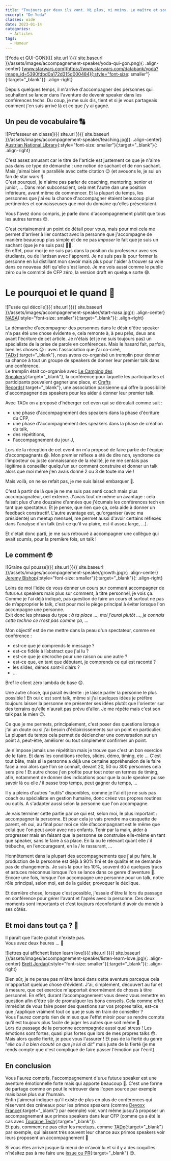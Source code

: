 ```yaml
---
title: "Toujours par deux ils vont. Ni plus, ni moins. Le maître et son apprenti."
excerpt: "De Yoda"
classes: wide
date: 2023-01-14
categories:
  - Articles
tags:
  - Humeur
---
```

![Yoda et QUI-GON]({{ site.url }}{{ site.baseurl }}/assets/images/accompagnement-speaker/yoda-qui-gon.png){: .align-center}
[www.starwars.com](https://www.starwars.com/databank/yoda?image_id=5390fdbd0a172d315d000484){:style="font-size: smaller"}{:target="_blank"}{: .align-right}

Depuis quelques temps, il m'arrive d'accompagner des personnes qui souhaitent se lancer dans l'aventure de devenir speaker dans les conférences techs.
Du coup, je me suis dis, tient et si je vous partageais comment j'en suis arrivé là et ce que j'y ai gagné.

## Un peu de vocabulaire 🔠

![Professeur en classe]({{ site.url }}{{ site.baseurl }}/assets/images/accompagnement-speaker/teaching.jpg){: .align-center}
[Austrian National Library](https://unsplash.com/fr/photos/GxB6Pbi4Jzg?utm_source=unsplash&utm_medium=referral&utm_content=creditShareLink){:style="font-size: smaller"}{:target="_blank"}{: .align-right}

C'est assez amusant car le titre de l'article est justement ce que je n'aime pas dans ce type de démarche : une notion de sachant et de non sachant.
Mais j'aimai bien le parallèle avec cette citation 😉 (et avouons le, je sui un fan de star wars !).  
C'est pourquoi, je n'aime pas parler de coaching, mentoring, senior et junior, ... 
Dans mon subconscient, cela met l'autre dan une position inférieure, avant même de commencer.
Et la plupart du temps, les personnes que j'ai eu la chance d'accompagner étaient beaucoup plus pertinentes et connaisseuses que moi du domaine qu'elles présentaient.

Vous l'avez donc compris, je parle donc d'accompagnement plutôt que tous les autres termes 😊.

C'est certainement un point de détail pour vous, mais pour moi cela me permet d'arriver à lier contact avec la personne que j'accompagne de manière beaucoup plus simple et de ne pas _imposer_ le fait que je suis un sachant (que je ne suis pas) 🤷‍♂️.  
En effet, pour moi je ne suis pas dans la position du professeur avec ses étudiants, ou de l’artisan avec l'apprenti.
Je ne suis pas là pour former la personne en lui distillant mon savoir mais plus pour l'aider à trouver sa voie dans ce nouveau défi qu'elle s'est lancé.
Je me vois aussi comme le public zéro ou le commité de CFP zéro, la version draft en quelque sorte 😅.

# Le pourquoi et le quand 🤔

![Fusée qui décolle]({{ site.url }}{{ site.baseurl }}/assets/images/accompagnement-speaker/start-nasa.jpg){: .align-center}
[NASA](https://unsplash.com/fr/photos/n463SoeSiVY?utm_source=unsplash&utm_medium=referral&utm_content=creditShareLink){:style="font-size: smaller"}{:target="_blank"}{: .align-right}

La démarche d'accompagner des personnes dans le désir d'être speaker n'a pas été une chose évidente e, cela remonte à, à peu près, deux ans avant l'écriture de cet article.
Je n'étais (et je ne suis toujours pas) un spécialiste de la prise de parole en conférences.
Mais le hasard fait, parfois, bien les choses 😉 : avec l'association que j'ai co-créé, [TADx](https://www.tadx.fr){:target="_blank"}, nous avons co-organisé un tremplin pour donner sa chance à tout un groupe de speakers de donner leur premier talk dans une conférence.  
Le tremplin était co-organisé avec [Le Camping des Speakers](https://camping-speakers.fr/){:target="_blank"}, la conférence pour laquelle les participantes et participants pouvaient gagner une place, et [Crafts Records](https://craftsrecords.org/){:target="_blank"}, une association parisienne qui offre la possibilité d'accompagner des speakers pour les aider à donner leur premier talk.

Avec TADx on a proposé d'héberger cet even qui se déroulait comme suit : 
 - une phase d'accompagnement des speakers dans la phase d'écriture du CFP,
 - une phase d'accompagnement des speakers dans la phase de création du talk,
 - des répétitions,
 - l'accompagnement du jour J,

Lors de la réception de cet event on m'a proposé de faire partie de l'équipe d’accompagnants 😱.
Mon premier réflexe a été de dire non, syndrome de l'imposteur ou juste connaissance de la réalité, je ne me sentais pas légitime à conseiller quelqu'un sur comment construire et donner un talk alors que moi même j'en avais donné 2 ou 3 de toute ma vie !

Mais voilà, on ne se refait pas, je me suis laissé embarquer 🤪.

C'est à partir de là que je ne me suis pas senti coach mais plus accompagnateur, oeil externe.
J'avais tout de même un avantage : cela faisait plus d'une douzaine d'années que j'écumais les conférences tech en tant que spectateur.
Et je pense, que rien que ça, cela aide à donner un feedback constructif.
L'autre avantage est, qu'organiser (avec ma présidente) un meetup mensuel, me permet aussi d'avoir certains réflexes dans l'analyse d'un talk (est-ce qu'il va plaire, est-il assez large, ...).

Et c'était donc parti, je me suis retrouvé à accompagner une collègue qui avait soumis, pour la première fois, un talk !

## Le comment 🤓

![Graine qui pousse]({{ site.url }}{{ site.baseurl }}/assets/images/accompagnement-speaker/growth.jpg){: .align-center}
[Jeremy Bishop](https://unsplash.com/fr/photos/vGjGvtSfys4?utm_source=unsplash&utm_medium=referral&utm_content=creditShareLink){:style="font-size: smaller"}{:target="_blank"}{: .align-right}

Loins de moi l'idée de vous donner un cours sur comment accompagner de futur.e.s speakers mais plus sur comment, à titre personnel, je vois ça.  
Comme je l'ai déjà indiqué, pas question de faire un cours et surtout ne pas de m’approprier le talk, c'est pour moi le piège principal à éviter lorsque l'on accompagne une personne.  
Exit donc les phrases du type : _à ta place ..._, _moi j'aurai plutôt ..._, _je connais cette techno ce n'est pas comme ça_, ...  

Mon objectif est de me mettre dans la peau d'un spectateur, comme en conférence : 
 - est-ce que je comprends le message ?
 - est-ce fidèle à l’abstract que j'ai lu ?
 - est-ce que je décroche pour une raison ou une autre ?
 - est-ce que, en tant que débutant, je comprends ce qui est raconté ?
 - les slides, démos sont-il clairs ?
 - ...

Bref le client zéro lambda de base 😊.

Une autre chose, qui paraît évidente : je laisse parler la personne le plus possible !
Eh oui c'est sont talk, même si j'ai quelques idées je préfère toujours laisser la personne me présenter ses idées plutôt que l'orienter sur des terrains qu'elle n'aurait pas prévu d'aller.
Je me répète mais c'est son talk pas le mien 😉.

Ce que je me permets, principalement, c'est poser des questions lorsque j'ai un doute ou si j'ai besoin d'éclaircissements sur un point en particulier.
La plupart du temps cela permet de déclencher une conversation sur un point à, peut-être, améliorer ou tout simplement confirmer un point.

Je n'impose jamais une répétition mais je trouve que c'est un bon exercice de le faire.
Et dans les conditions réelles, slides, démo, timing, etc ...
C'est tout bête, mais si la personne a déjà une certaine appréhension de le faire face à moi alors que l'on se connaît, devant 20, 50 ou 300 personnes cela sera pire !
Et autre chose j'en profite pour tout noter en termes de timing, afin, notamment de donner des indications pour que la ou le speaker puisse savoir là ou elle / il passe trop temps, peut gagner du temps, ...

Il y a pleins d'autres "outils" disponibles, comme je l'ai dit je ne suis pas coach ou spécialiste en gestion humaine, donc créez vos propres routines ou outils.
A s'adapter aussi selon la personne que l'on accompagne.

Je vais terminer cette partie par ce qui est, selon moi, le plus important : accompagner la personne.
Et pour cela je vais prendre ma casquette de parent, eh oui, au final pour moi ce rôle d’accompagnant est le même que celui que l'on peut avoir avec nos enfants.
Tenir par la main, aider à progresser mais en faisant que la personne se construise elle-même en tant que speaker, sans le faire à sa place.
En la ou le relevant quant elle / il trébuche, en l’encourageant, en la / le rassurant, ...

Honnêtement dans la plupart des accompagnements que j'ai pu faire, la production de la personne est déjà à 90% fini et de qualité et ne demande pas de changements.
Je suis là pour les 10%, souvent dû à quelques trucs et astuces méconnus lorsque l'on se lance dans ce genre d'aventure 🤗.
Encore une fois, lorsque l'on accompagne une personne pour un talk, notre rôle principal, selon moi, est de la guider, provoquer le déclique.

Et dernière chose, lorsque c'est possible, j'essaie d'être là lors du passage en conférence pour gérer l'avant et l'après avec la personne. 
Ces deux moments sont importants et c'est toujours réconfortant d'avoir du monde à ses côtés.

## Et moi dans tout ça ? 🤔

Il paraît que l'acte gratuit n'existe pas.  
Vous avez deux heures ... 🤯

![lettres qui affichent listen learn love]({{ site.url }}{{ site.baseurl }}/assets/images/accompagnement-speaker/listen-learn-love.jpg){: .align-center}
[Brett Jordan](https://unsplash.com/@brett_jordan){:style="font-size: smaller"}{:target="_blank"}{: .align-right}

Bien sûr, je ne pense pas m'être lancé dans cette aventure parceque cela m'apportait quelque chose d'évident.
J'ai, simplement, découvert au fur et à mesure, que cet exercice m'apportait énormément de choses à titre personnel. 
En effet, durant l'accompagnement vous devez vous remettre en question afin d'être sûr de promulguer les bons conseils.
Cela comme effet immédiat de vous faire poser des questions sur vos propres talks, est-ce que j'applique vraiment tout ce que je suis en train de conseiller ?  
Vous l'aurez compris rien de mieux que l'effet miroir pour se rendre compte qu'il est toujours plus facile de juger les autres que soit même 🧐.  
Lors du passage de la personne accompagnée aussi quel stress !
Les émotions sont fortes, quasi plus fortes que lors de mes propres talks 😳.
Mais alors quelle fierté, je peux vous l'assurer !
Et pas de la fierté du genre "_elle ou il a bien écouté ce que je lui ai dit_" mais juste de la fierté (je me rends compte que c'est compliqué de faire passer l'émotion par l'écrit).


## En conclusion

Vous l'aurez compris, l'accompagnement d'un.e futur.e speaker est une aventure émotionnelle forte mais qui apporte beaucoup 🤩.
C'est une forme de partage comme on peut le retrouver dans l'open source par exemple mais basé plus sur l'humain.  
Enfin j'aimerai indiquer qu'il existe de plus en plus de conférences qui réservent des créneaux pour les primos speakers (comme [Devoxx France](https://www.devoxx.fr/){:target="_blank"} par exemple) voir, vont même jusqu'à proposer un accompagnement aux primos speakers dans leur CFP (comme ça a été le cas avec [Touraine Tech](https://touraine.tech/){:target="_blank"}).  
Et puis, comment ne pas citer les meetups, comme [TADx](https://www.tadx.fr/){:target="_blank"} par exemple, qui laissent très souvent leur chance aux primos speakers voir leurs proposent un accompagnement 🤗

Si vous êtes arrivé jusque là merci de m'avoir lu et si il y a des coquilles n'hésitez pas à me faire une [issue ou PR](https://github.com/philippart-s/blog){:target="_blank"} 😊.
